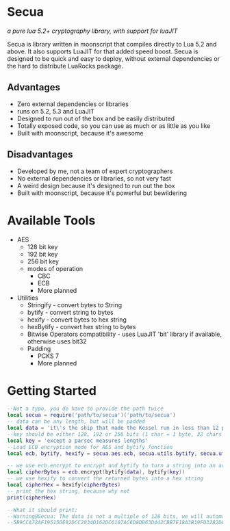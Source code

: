 # Secua

*a pure lua 5.2+ cryptography library, with support for luaJIT*

Secua is library written in moonscript that compiles directly to Lua 5.2 and 
above. It also supports LuaJIT for that added speed boost. Secua is designed
to be quick and easy to deploy, without external dependencies or the hard to distribute
LuaRocks package.

## Advantages

- Zero external dependencies or libraries
- runs on 5.2, 5.3 and LuaJIT
- Designed to run out of the box and be easily distributed
- Totally exposed code, so you can use as much or as little as you like
- Built with moonscript, because it's awesome

## Disadvantages
- Developed by me, not a team of expert cryptographers
- No external dependencies or libraries, so not very fast
- A weird design because it's designed to run out the box
- Built with moonscript, because it's powerful but bewildering

# Available Tools

- AES
    - 128 bit key
    - 192 bit key
    - 256 bit key
    - modes of operation
        - CBC
        - ECB
        - More planned
- Utilities
    - Stringify - convert bytes to String
    - bytify - convert string to bytes
    - hexify - convert bytes to hex string
    - hexBytify - convert hex string to bytes
    - Bitwise Operators compatibility - uses LuaJIT 'bit' library if available, otherwise uses bit32
    - Padding
        - PCKS 7
        - More planned

# Getting Started
```lua
--Not a typo, you do have to provide the path twice
local secua = require('path/to/secua')('path/to/secua')
-- data can be any length, but will be padded
local data = 'it\'s the ship that made the Kessel run in less than 12 parsecs'
--key should be either 128, 192 or 256 bits (1 char = 1 byte, 32 chars * 8 bits = 256bits)
local key = 'except a parsec measures lengths'
--Load ECB encryption mode for AES and bytify function
local ecb, bytify, hexify = secua.aes.ecb, secua.utils.bytify, secua.utils.hexify

-- we use ecb.encrypt to encrypt and bytify to turn a string into an array of bytes
local cipherBytes = ecb.encrypt(bytify(data), bytify(key))
-- we use hexify to convert the returned bytes into a hex string
local cipherHex = hexify(cipherBytes)
-- print the hex string, because why not
print(cipherHex)

--What it should print:
--Warning@Secua: The data is not a multiple of 128 bits, we will automatically pad this according to PKS7
--5B9CCA72AF19515DE92DCC2034D162DC6107AC6D8DD63D442CBB7E18A3B19FD3282D82DD553564514BB358F4A64D17ECF602D51A7929D1B872159FAF272625C4
```